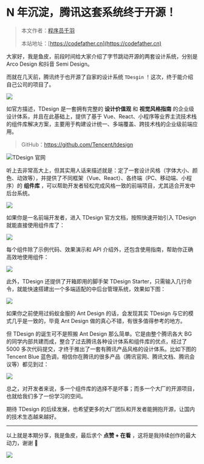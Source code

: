 # N 年沉淀，腾讯这套系统终于开源！

> 本文作者：[程序员千羽](https://yuyuanweb.feishu.cn/wiki/Abldw5WkjidySxkKxU2cQdAtnah)
>
> 本站地址：[https://codefather.cn](https://codefather.cn)

大家好，我是鱼皮，前段时间给大家介绍了字节跳动开源的两套设计系统，分别是 Arco Design 和抖音 Semi Design。

而就在几天前，腾讯终于也开源了自家的设计系统 `TDesgin` ！这次，终于能介绍自己公司的项目了。

![](https://pic.yupi.icu/5563/202311091147334.png)

如官方描述，TDesign 是一套拥有完整的 **设计价值观** 和 **视觉风格指南** 的企业级设计体系，并且在此基础上，提供了基于 Vue、React、小程序等业界主流技术栈的组件库解决方案，主要用于构建设计统一、多端覆盖、跨技术栈的企业级前端应用。

> GitHub：https://github.com/Tencent/tdesign

![](https://pic.yupi.icu/5563/202311091147466.png)TDesign 官网

听上去非常高大上，但其实用人话来描述就是：定了一套设计风格（字体大小、颜色、动效等），并提供了不同框架（Vue、React）、各终端（PC、移动端、小程序）的 **组件库** ，可以帮助开发者轻松完成风格一致的前端项目，尤其适合开发中后台系统。

![](https://pic.yupi.icu/5563/202311091147377.png)

如果你是一名前端开发者，进入 TDesign 官方文档，按照快速开始引入 TDesign 就能直接使用组件库了：

![](https://pic.yupi.icu/5563/202311091147362.png)

每个组件除了示例代码、效果演示和 API 介绍外，还包含使用指南，帮助你正确高效地使用组件：

![](https://pic.yupi.icu/5563/202311091147366.png)

此外，TDesign 还提供了开箱即用的脚手架 TDesign Starter，只需输入几行命令，就能快速搭建出一个多端适配的中后台管理系统，效果如下图：

![](https://pic.yupi.icu/5563/202311091147430.png)

如果你之前使用过蚂蚁金服的 Ant Design 的话，会发现其实 TDesign 与它的模式几乎是一致的，毕竟 Ant Design 做的真心不错，有很多值得参考的地方。

但 TDesign 的诞生可不是照搬 Ant Design 那么简单。它是由整个腾讯各大 BG 的同学内部共建而成，整合了过去腾讯各种设计体系和组件库的优点，经过了 5000 多次代码提交，才终于推出了一套有腾讯产品风格的设计体系。比如下图的 Tencent Blue 蓝色调，相信你在腾讯的很多产品（腾讯官网、腾讯文档、腾讯会议等）都见到过：

![](https://pic.yupi.icu/5563/202311091147804.png)

总之，对开发者来说，多一个组件库的选择不是坏事；而多一个大厂的开源项目，也就给我们多了一份学习的空间。

期待 TDesign 的后续发展，也希望更多的大厂团队和开发者能拥抱开源，让国内的技术生态越来越好。



------


以上就是本期分享，我是鱼皮，最后求个 **点赞 + 在看** ，这将是我持续创作的最大动力，谢谢 🙏

![](https://pic.yupi.icu/5563/202311091147822.png)